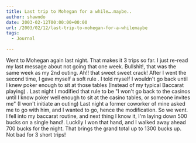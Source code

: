 ```yaml
---
title: Last trip to Mohegan for a while….maybe..
author: shawndo
date: 2003-02-12T00:00:00+00:00
url: /2003/02/12/last-trip-to-mohegan-for-a-whilemaybe
tags:
  - Journal

---
```

Went to Mohegan again last night. That makes it 3 trips so far. I just re-read my last message about not going that one week. Bullshit!, that was the same week as my 2nd outing. Ah!! that sweet sweet crack! After I went the second time, I gave myself a soft rule . I told myself I wouldn't go back until I knew poker enough to sit at those tables (Instead of my typical Baccarat playing) . Last night I modified that rule to be "I won't go back to the casinos until I know poker well enough to sit at the casino tables, or someone invites me" (I won't initiate an outing) Last night a former coworker of mine asked me to go with him, and I wanted to go, hence the modification. So we went. I fell into my baccarat routine, and next thing I know it, I'm laying down 500 bucks on a single hand!. Luckily I won that hand, and I walked away ahead 700 bucks for the night. That brings the grand total up to 1300 bucks up. Not bad for 3 short trips!